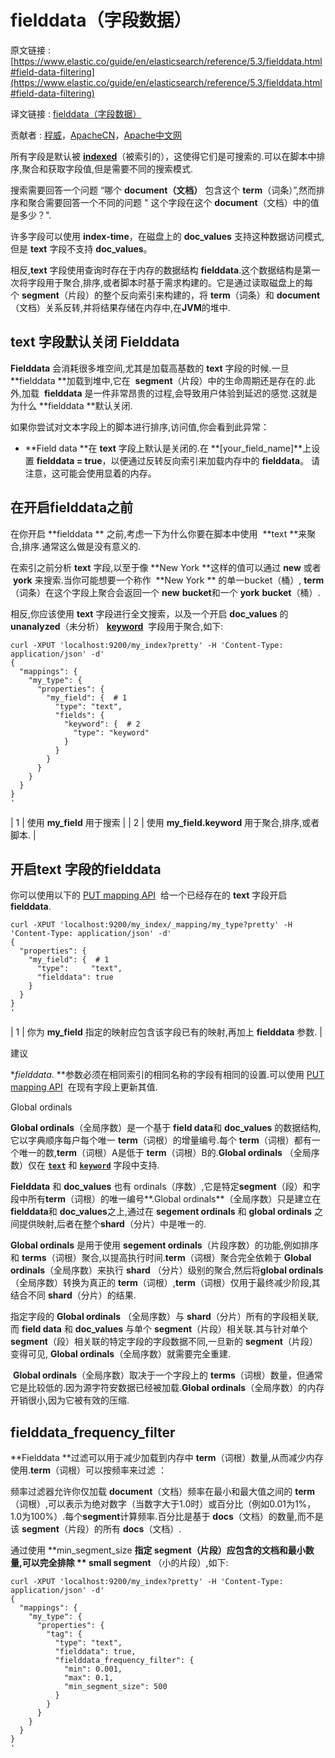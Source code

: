 # fielddata（字段数据）

原文链接 : [https://www.elastic.co/guide/en/elasticsearch/reference/5.3/fielddata.html#field-data-filtering](https://www.elastic.co/guide/en/elasticsearch/reference/5.3/fielddata.html#field-data-filtering)

译文链接 : [fielddata（字段数据）](/pages/viewpage.action?pageId=10028596)

贡献者 : [程威](/display/~chengwei)，[ApacheCN](/display/~apachecn)，[Apache中文网](/display/~apachechina)

所有字段是默认被 [**indexed**](https://www.elastic.co/guide/en/elasticsearch/reference/5.3/mapping-index.html)（被索引的），这使得它们是可搜索的.可以在脚本中排序,聚合和获取字段值,但是需要不同的搜索模式.

搜索需要回答一个问题 “哪个 **document（文档）** 包含这个 **term**（词条）”,然而排序和聚合需要回答一个不同的问题 " 这个字段在这个 **document**（文档）中的值是多少？".

许多字段可以使用 **index-time**，在磁盘上的 **doc_values** 支持这种数据访问模式, 但是 **text** 字段不支持 **doc_values**。

相反,**text** 字段使用查询时存在于内存的数据结构 **fielddata**.这个数据结构是第一次将字段用于聚合,排序,或者脚本时基于需求构建的。它是通过读取磁盘上的每个 **segment**（片段）的整个反向索引来构建的，将 **term**（词条）和 **document**（文档）关系反转,并将结果存储在内存中,在**JVM**的堆中.

## text 字段默认关闭 Fielddata 

**Fielddata** 会消耗很多堆空间,尤其是加载高基数的 **text** 字段的时候.一旦 **fielddata **加载到堆中,它在  **segment**（片段）中的生命周期还是存在的.此外,加载  **fielddata** 是一件非常昂贵的过程,会导致用户体验到延迟的感觉.这就是为什么 **fielddata **默认关闭.

如果你尝试对文本字段上的脚本进行排序,访问值,你会看到此异常：

*   **Field data **在 **text** 字段上默认是关闭的.在 **[your_field_name]**上设置 **fielddata = true**，以便通过反转反向索引来加载内存中的 **fielddata**。 请注意，这可能会使用显着的内存。

## 在开启fielddata之前

在你开启 **fielddata ** 之前,考虑一下为什么你要在脚本中使用  **text **来聚合,排序.通常这么做是没有意义的.

在索引之前分析 **text** 字段,以至于像 **New York **这样的值可以通过 **new** 或者  **york** 来搜索.当你可能想要一个称作  **New York ** 的单一bucket（桶）, **term**（词条）在这个字段上聚合会返回一个 **new** **bucket**和一个 **york** **bucket**（桶）.

相反,你应该使用 **text** 字段进行全文搜索，以及一个开启 **doc_values** 的 **unanalyzed**（未分析） **[keyword](https://www.elastic.co/guide/en/elasticsearch/reference/5.3/keyword.html)**  字段用于聚合,如下:

```
curl -XPUT 'localhost:9200/my_index?pretty' -H 'Content-Type: application/json' -d'
{
  "mappings": {
    "my_type": {
      "properties": {
        "my_field": {  # 1
          "type": "text",
          "fields": {
            "keyword": {  # 2
              "type": "keyword"
            }
          }
        }
      }
    }
  }
}
' 
```

| 1 | 使用 **my_field** 用于搜索 |
| 2 | 使用 **my_field.keyword** 用于聚合,排序,或者脚本. |

## 开启text 字段的fielddata

你可以使用以下的 [PUT mapping API](https://www.elastic.co/guide/en/elasticsearch/reference/5.3/indices-put-mapping.html "Put Mapping")  给一个已经存在的 **text** 字段开启 **fielddata**.

```
curl -XPUT 'localhost:9200/my_index/_mapping/my_type?pretty' -H 'Content-Type: application/json' -d'
{
  "properties": {
    "my_field": {  # 1
      "type":     "text",
      "fielddata": true
    }
  }
}
'

```

| 1 | 你为 **my_field** 指定的映射应包含该字段已有的映射,再加上 **fielddata** 参数. |

建议

**fielddata.* **参数必须在相同索引的相同名称的字段有相同的设置.可以使用 [PUT mapping API](https://www.elastic.co/guide/en/elasticsearch/reference/5.3/indices-put-mapping.html "Put Mapping")  在现有字段上更新其值.

Global ordinals

**Global ordinals**（全局序数）是一个基于 **field data**和 **doc_values** 的数据结构,它以字典顺序每户每个唯一 **term**（词根）的增量编号.每个 **term**（词根）都有一个唯一的数,**term**（词根）A是低于 **term**（词根）B的.**Global ordinals** （全局序数）仅在 **[`text`](https://www.elastic.co/guide/en/elasticsearch/reference/5.3/text.html "Text datatype")** 和 **[`keyword`](https://www.elastic.co/guide/en/elasticsearch/reference/5.3/keyword.html "Keyword datatype")** 字段中支持.

**Fielddata** 和 **doc_values** 也有 ordinals（序数）,它是特定**segment**（段）和字段中所有**term**（词根）的唯一编号**.Global ordinals**（全局序数）只是建立在 **fielddata**和 **doc_values**之上,通过在 **segement ordinals** 和 **global ordinals** 之间提供映射,后者在整个**shard**（分片）中是唯一的.

**Global ordinals** 是用于使用 **segement ordinals**（片段序数）的功能,例如排序和 **terms**（词根）聚合,以提高执行时间.**term**（词根）聚合完全依赖于 **Global ordinals**（全局序数）来执行 **shard** （分片）级别的聚合,然后将**global ordinals** （全局序数）转换为真正的 **term**（词根）,**term**（词根）仅用于最终减少阶段,其结合不同 **shard**（分片）的结果.

指定字段的 **Global ordinals** （全局序数）与 **shard**（分片）所有的字段相关联,而 **field data** 和 **doc_values** 与单个 **segment**（片段）相关联.其与针对单个**segment**（段）相关联的特定字段的字段数据不同,一旦新的 **segment**（片段）变得可见, **Global ordinals**（全局序数）就需要完全重建.

 **Global ordinals**（全局序数）取决于一个字段上的 **terms**（词根）数量，但通常它是比较低的.因为源字符安数据已经被加载.**Global ordinals**（全局序数）的内存开销很小,因为它被有效的压缩.

## fielddata_frequency_filter

**Fielddata **过滤可以用于减少加载到内存中 **term**（词根）数量,从而减少内存使用.**term**（词根）可以按频率来过滤 ：

频率过滤器允许你仅加载 **document**（文档）频率在最小和最大值之间的 **term**（词根）,可以表示为绝对数字（当数字大于1.0时）或百分比（例如0.01为1%，1.0为100%）.每个**segment**计算频率.百分比是基于 **docs**（文档）的数量,而不是该 **segment**（片段）的所有 **docs**（文档）.

通过使用 **min_segment_size **指定 **segment**（片段）应包含的文档和最小数量,可以完全排除 ** small segment** （小的片段）,如下:

```
curl -XPUT 'localhost:9200/my_index?pretty' -H 'Content-Type: application/json' -d'
{
  "mappings": {
    "my_type": {
      "properties": {
        "tag": {
          "type": "text",
          "fielddata": true,
          "fielddata_frequency_filter": {
            "min": 0.001,
            "max": 0.1,
            "min_segment_size": 500
          }
        }
      }
    }
  }
}
'
```